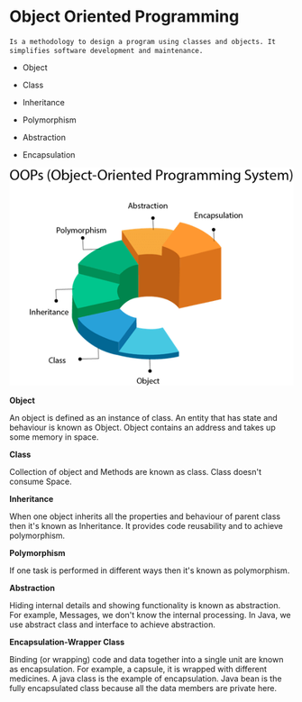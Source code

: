 **Object Oriented Programming**
=======

	Is a methodology to design a program using classes and objects. It simplifies software development and maintenance.


-   Object

-   Class

-   Inheritance

-   Polymorphism

-   Abstraction

-   Encapsulation

<p align="center">
  <img src="https://github.com/j3gad335h/My_Projects/blob/main/resources/img/image1.png" />
</p>


**Object**

An object is defined as an instance of class. An entity that has state
and behaviour is known as Object. Object contains an address and takes
up some memory in space.

**Class**

Collection of object and Methods are known as class. Class doesn't
consume Space.

**Inheritance**

When one object inherits all the properties and behaviour of parent
class then it's known as Inheritance. It provides code reusability and
to achieve polymorphism.

**Polymorphism**

If one task is performed in different ways then it's known as
polymorphism.

**Abstraction**

Hiding internal details and showing functionality is known as
abstraction. For example, Messages, we don\'t know the internal
processing. In Java, we use abstract class and interface to achieve
abstraction.

**Encapsulation-Wrapper Class**

Binding (or wrapping) code and data together into a single unit are
known as encapsulation. For example, a capsule, it is wrapped with
different medicines. A java class is the example of encapsulation. Java
bean is the fully encapsulated class because all the data members are
private here.

